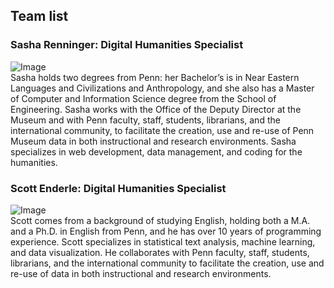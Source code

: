 ## Team list

### Sasha Renninger: Digital Humanities Specialist
![Image](/image/sashafr125.jpg)<br/>
Sasha holds two degrees from Penn: her Bachelor’s is in Near Eastern Languages and Civilizations and Anthropology, and she also has a Master of Computer and Information Science degree from the School of Engineering. Sasha works with the Office of the Deputy Director at the Museum and with Penn faculty, staff, students, librarians, and the international community, to facilitate the creation, use and re-use of Penn Museum data in both instructional and research environments. Sasha specializes in web development, data management, and coding for the humanities.

### Scott Enderle: Digital Humanities Specialist
![Image](/image/enderlej125.jpg)<br/>
Scott comes from a background of studying English, holding both a M.A. and a Ph.D. in English from Penn, and he has over 10 years of programming experience. Scott specializes in statistical text analysis, machine learning, and data visualization. He collaborates with Penn faculty, staff, students, librarians, and the international community to facilitate the creation, use and re-use of data in both instructional and research environments. 
